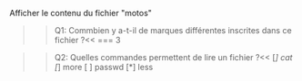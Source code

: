 Afficher le contenu du fichier "motos"

>>Q1: Commbien y a-t-il de marques différentes inscrites dans ce fichier ?<<
=== 3

>>Q2: Quelles commandes permettent de lire un fichier ?<<
[*] cat
[*] more
[ ] passwd
[*] less

